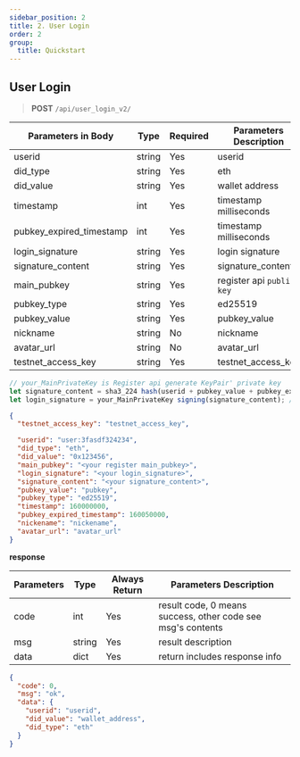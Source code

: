```yaml
---
sidebar_position: 2
title: 2. User Login
order: 2
group:
  title: Quickstart
---
```



## User Login

> **POST** `/api/user_login_v2/`

| Parameters in Body | Type   | Required | Parameters Description    |
| ------------------ | ------ | -------- | ------------------------- |
| userid             | string | Yes      | userid                    |
| did_type           | string | Yes      | eth                       |
| did_value          | string | Yes      | wallet address            |
| timestamp          | int    | Yes      | timestamp milliseconds    |
| pubkey_expired_timestamp          | int    | Yes      | timestamp milliseconds    |
| login_signature    | string | Yes      | login signature           |
| signature_content  | string | Yes      | signature_content         |
| main_pubkey        | string | Yes      | register api `public key` |
| pubkey_type        | string | Yes      | ed25519                   |
| pubkey_value       | string | Yes      | pubkey_value              |
| nickname           | string | No       | nickname                  |
| avatar_url         | string | No       | avatar_url                |
| testnet_access_key | string | Yes      | testnet_access_key        |

```js
// your_MainPrivateKey is Register api generate KeyPair' private key
let signature_content = sha3_224 hash(userid + pubkey_value + pubkey_expired_timestamp + timestamp) // string join
let login_signature = your_MainPrivateKey signing(signature_content); // base64 format
```

```json
{
  "testnet_access_key": "testnet_access_key",

  "userid": "user:3fasdf324234",
  "did_type": "eth",
  "did_value": "0x123456",
  "main_pubkey": "<your register main_pubkey>",
  "login_signature": "<your login_signature>",
  "signature_content": "<your signature_content>",
  "pubkey_value": "pubkey",
  "pubkey_type": "ed25519",
  "timestamp": 160000000,
  "pubkey_expired_timestamp": 160050000,
  "nickename": "nickename",
  "avatar_url": "avatar_url"
}
```

**response**

| Parameters | Type   | Always Return | Parameters Description                                      |
| ---------- | ------ | ------------- | ----------------------------------------------------------- |
| code       | int    | Yes           | result code, 0 means success, other code see msg's contents |
| msg        | string | Yes           | result description                                          |
| data       | dict   | Yes           | return includes response info                               |

```json
{
  "code": 0,
  "msg": "ok",
  "data": {
    "userid": "userid",
    "did_value": "wallet_address",
    "did_type": "eth"
  }
}
```
